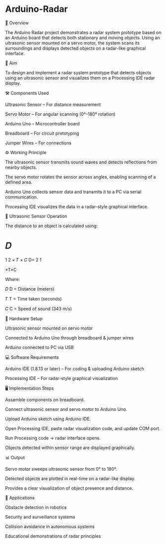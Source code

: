 # Arduino-Radar
📌 Overview

The Arduino Radar project demonstrates a radar system prototype based on an Arduino board that detects both stationary and moving objects. Using an ultrasonic sensor mounted on a servo motor, the system scans its surroundings and displays detected objects on a radar-like graphical interface.

🎯 Aim

To design and implement a radar system prototype that detects objects using an ultrasonic sensor and visualizes them on a Processing IDE radar display.

🛠️ Components Used

Ultrasonic Sensor – For distance measurement

Servo Motor – For angular scanning (0°–180° rotation)

Arduino Uno – Microcontroller board

Breadboard – For circuit prototyping

Jumper Wires – For connections

⚙️ Working Principle

The ultrasonic sensor transmits sound waves and detects reflections from nearby objects.

The servo motor rotates the sensor across angles, enabling scanning of a defined area.

Arduino Uno collects sensor data and transmits it to a PC via serial communication.

Processing IDE visualizes the data in a radar-style graphical interface.

📐 Ultrasonic Sensor Operation

The distance to an object is calculated using:

𝐷
=
1
2
×
𝑇
×
𝐶
D=
2
1
	​

×T×C

Where:

𝐷
D = Distance (meters)

𝑇
T = Time taken (seconds)

𝐶
C = Speed of sound (343 m/s)

🔧 Hardware Setup

Ultrasonic sensor mounted on servo motor

Connected to Arduino Uno through breadboard & jumper wires

Arduino connected to PC via USB

💻 Software Requirements

Arduino IDE (1.8.13 or later) – For coding & uploading Arduino sketch

Processing IDE – For radar-style graphical visualization

🖥️ Implementation Steps

Assemble components on breadboard.

Connect ultrasonic sensor and servo motor to Arduino Uno.

Upload Arduino sketch using Arduino IDE.

Open Processing IDE, paste radar visualization code, and update COM port.

Run Processing code → radar interface opens.

Objects detected within sensor range are displayed graphically.

📊 Output

Servo motor sweeps ultrasonic sensor from 0° to 180°.

Detected objects are plotted in real-time on a radar-like display.

Provides a clear visualization of object presence and distance.



🚀 Applications

Obstacle detection in robotics

Security and surveillance systems

Collision avoidance in autonomous systems

Educational demonstrations of radar principles
